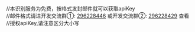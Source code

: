 //本识别服务为免费，按格式发封邮件就可以获取apiKey  
//邮件格式请进开发交流群①: [296228446](http://shang.qq.com/wpa/qunwpa?idkey=8baf8f5b24d0a19b08a3a18fb5b2600c48fcde2abecf3528376a04059a72e3a6) 
或开发交流群②: [296228429](http://shang.qq.com/wpa/qunwpa?idkey=4dd67a57b9feb0e3f9435f47ad9f51632facfbddda4a0b9b983d4d5819047d7c)   查看 
//授权apiKey,请注意区分大小写
